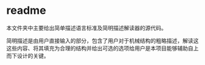 # readme

本文件夹中主要给出简单描述语言标准及简明描述解读器的源代码。

简明描述是由用户直接输入的部分，包含了用户对于机械结构的粗略描述，解读这这些内容、将其填充为合理的结构并给出可选的选项给用户是本项目能够辅助自上而下设计的关键。
